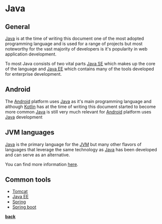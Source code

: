 # Java

## General

[Java](https://www.java.com/) is at the time of writing this document one of the 
most adopted programming language and is used for a range of projects but most noteworthy 
for the vast majority of developers is it's popularity in web application development.

To most Java consists of two vital parts [Java SE](https://docs.oracle.com/javase/8/docs/) which
makes up the core of the language and [Java EE](https://docs.oracle.com/javaee/7/tutorial/) which
contains many of the tools developed for enterprise development.

## Android

The [Android](https://en.wikipedia.org/wiki/Android_(operating_system)) platform uses [Java](https://www.java.com/) as it's main programming language and
although [Kotlin](https://kotlinlang.org/docs/tutorials/kotlin-android.html) has at the time of
writing this document started to become more common [Java](https://www.java.com/) is still very 
much relevant for [Android](https://en.wikipedia.org/wiki/Android_(operating_system)) platform uses [Java](https://www.java.com/) development

## JVM languages

[Java](https://www.java.com/) is the primary language for the [JVM](https://en.wikipedia.org/wiki/Java_virtual_machine) but many other flavors of languages that leverage the same technology as [Java](https://www.java.com/) has been developed and can serve as an alternative.

You can find more information [here](https://en.wikipedia.org/wiki/List_of_JVM_languages).

## Common tools

* [Tomcat](http://tomcat.apache.org/)
* [Java EE](https://docs.oracle.com/javaee/7/tutorial/)
* [Spring](https://spring.io/projects/spring-framework)
* [Spring boot](https://spring.io/projects/spring-boot)

**[back](../../README.md)**
